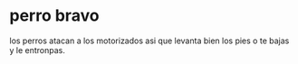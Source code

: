  # perro bravo
 los perros atacan a los motorizados asi que levanta bien los pies o te bajas y le entronpas.
 